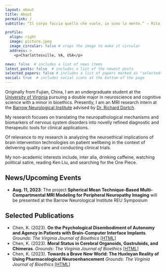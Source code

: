 ```yaml
---
layout: about
title: About
permalink: /
subtitle: “Il corpo faccia quello che vuole, io sono la mente.” ― Rita Levi-Montalcini

profile:
  align: right
  image: picture.jpeg
  image_circular: false # crops the image to make it circular
  address: >
    <p>Charlottesville, VA, USA</p>

news: false  # includes a list of news items
latest_posts: false  # includes a list of the newest posts
selected_papers: false # includes a list of papers marked as "selected={true}"
social: true  # includes social icons at the bottom of the page
---
```


Originally from Fujian, China, I am an undergraduate student at the [University of Virginia](https://www.virginia.edu/) pursuing a double major in neuroscience and cognitive science with a minor in bioethics. Presently, I am an MRI research intern at the [Barrow Neurological Institute](https://www.barrowneuro.org/) advised by [Dr. Richard Dortch](https://www.barrowneuro.org/person/richard-dortch-phd/).

My research focuses on translating the neuropathological mechanisms and biomarkers of nervous system disorders into novelly refined diagnostic and therapeutic tools for clinical applications.

Of relevance to my research is analyzing the neuroethical implications of brain intervention technologies on patient wellbeing in the context of delivering quality care and conducting clinical trials.

My non-academic interests include, inter alia, drinking caffeine, watching political satire, reading Ken Liu, and searching for the One Piece.

## News/Upcoming Events
* **Aug. 11, 2023**: The project **Spherical Mean Technique-Based Multi-Compartmental MRI Modeling for Peripheral Neuropathy Imaging** will be presented at the Barrow Neurological Institute REU Symposium

## Selected Publications
* Chen, K. (2023). **On the Psychological Disembodiment of Autonomy and Agency in Patients with Brain-Computer Interface Implants**. *Grounds: The Virginia Journal of Bioethics* [[HTML]](http://www.vabioethics.com/content/2023/5/2/on-the-psychological-disembodiment-of-autonomy-and-agency-in-patients-with-brain-computer-interface-implants)
* Chen, K. (2023). **Moral Status in Cerebral Organoids, Gastruloids, and Chimeras**. *Grounds: The Virginia Journal of Bioethics* [[HTML]](http://www.vabioethics.com/content/2023/3/15/moral-status-in-cerebral-organoids-gatruloids-and-chimeras)
* Chen, K. (2023). **Towards a Brave New World: The Huxleyan Reality of Using Pharmacological Neuroenhancement** *Grounds: The Virginia Journal of Bioethics* [[HTML]](http://www.vabioethics.com/content/2023/1/12/towards-a-brave-new-world-the-huxleyan-reality-of-using-pharmocological-neuroenhancement)
